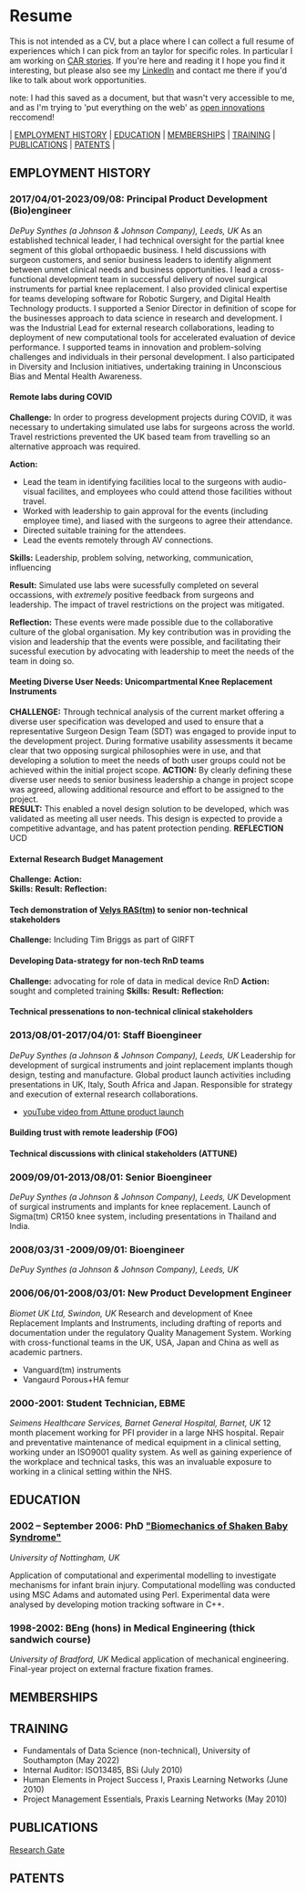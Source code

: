 # Resume
This is not intended as a CV, but a place where I can collect a full resume of experiences which I can pick from an taylor for specific roles. In particular I am working on [CAR stories](https://www.ctp.org.uk/focus/tips-and-advice-5-steps-to-successfully/507910). If you're here and reading it I hope you find it interesting, but please also see my [LinkedIn](https://www.linkedin.com/in/david-wolfson-6149a38/) and contact me there if you'd like to talk about work opportunities. 

note: I had this saved as a document, but that wasn't very accessible to me, and as I'm trying to 'put everything on the web' as [open innovations](https://open-innovations.org/) reccomend!
<!--
|CAR TEMPLATE|
|:---|
|**Challenge:** |
|**Action:** | 
**Skills:** |
|**Result:** |
|**Reflection:** |
-->

| [EMPLOYMENT HISTORY](#employment-history) | [EDUCATION](#education) | [MEMBERSHIPS](#memberships) | [TRAINING](#training) | [PUBLICATIONS](#publications) | [PATENTS](#patents) |

## EMPLOYMENT HISTORY 
### 2017/04/01-2023/09/08: Principal Product Development (Bio)engineer
_DePuy Synthes (a Johnson & Johnson Company), Leeds, UK_
As an established technical leader, I had technical oversight for the partial knee segment of this global orthopaedic business. I held discussions with surgeon customers, and senior business leaders to identify alignment between unmet clinical needs and business opportunities. I lead a cross-functional development team in successful delivery of novel surgical instruments for partial knee replacement. I also provided clinical expertise for teams developing software for Robotic Surgery, and Digital Health Technology products. 
I supported a Senior Director in definition of scope for the businesses approach to data science in research and development. I was the Industrial Lead for external research collaborations, leading to deployment of new computational tools for accelerated evaluation of device performance. I supported teams in innovation and problem-solving challenges and individuals in their personal development. I also participated in Diversity and Inclusion initiatives, undertaking training in Unconscious Bias and Mental Health Awareness.

#### Remote labs during COVID
**Challenge:** In order to progress development projects during COVID, it was necessary to undertaking simulated use labs for surgeons across the world. Travel restrictions prevented the UK based team from travelling so an alternative approach was required.

**Action:**
* Lead the team in identifying  facilities local to the surgeons with audio-visual facilites, and employees who could attend those facilities without travel.
* Worked with leadership to gain approval for the events (including employee time), and liased with the surgeons to agree their attendance.   
* Directed suitable training for the attendees.
* Lead the events remotely through AV connections.

**Skills:** Leadership, problem solving, networking, communication, influencing

**Result:**
Simulated use labs were sucessfully completed on several occassions, with _extremely_ positive feedback from surgeons and leadership.
The impact of travel restrictions on the project was mitigated.

**Reflection:** These events were made possible due to the collaborative culture of the global organisation. My key contribution was in providing the vision and leadership that the events were possible, and facilitating their sucessful execution by advocating with leadership to meet the needs of the team in doing so.

#### Meeting Diverse User Needs: Unicompartmental Knee Replacement Instruments
**CHALLENGE:** Through technical analysis of the current market offering a diverse user specification was developed and used to ensure that a representative Surgeon Design Team (SDT) was engaged to provide input to the development project. During formative usability assessments it became clear that two opposing surgical philosophies were in use, and that developing a solution to meet the needs of both user groups could not be achieved within the initial project scope. 
**ACTION:** By clearly defining these diverse user needs to senior business leadership a change in project scope was agreed, allowing additional resource and effort to be assigned to the project.  
**RESULT:** This enabled a novel design solution to be developed, which was validated as meeting all user needs. This design is expected to provide a competitive advantage, and has patent protection pending. 
**REFLECTION** UCD

#### External Research Budget Management
**Challenge:** 
**Action:**  
**Skills:** 
**Result:** 
**Reflection:** 

#### Tech demonstration of [Velys RAS(tm)](https://www.jnjmedtech.com/en-US/products/digital-surgery/velys-robotic-assisted-solution) to senior non-technical stakeholders
**Challenge:** Including Tim Briggs as part of GIRFT

#### Developing Data-strategy for non-tech RnD teams
**Challenge:** advocating for role of data in medical device RnD
**Action:** sought and completed training
**Skills:**
**Result:**
**Reflection:**

#### Technical pressenations to non-technical clinical stakeholders

### 2013/08/01-2017/04/01: Staff Bioengineer
_DePuy Synthes (a Johnson & Johnson Company), Leeds, UK_
Leadership for development of surgical instruments and joint replacement implants though design, testing and manufacture.  Global product launch activities including presentations in UK, Italy, South Africa and Japan. Responsible for strategy and execution of external research collaborations. 
* [youTube video from Attune product launch](https://youtu.be/_c3wcQgzUNs?si=AehNboT2tCJPoZrs)

#### Building trust with remote leadership (FOG)

#### Technical discussions with clinical stakeholders (ATTUNE)

### 2009/09/01-2013/08/01: Senior Bioengineer
_DePuy Synthes (a Johnson & Johnson Company), Leeds, UK_
Development of surgical instruments and implants for knee replacement. Launch of Sigma(tm) CR150 knee system, including presentations in Thailand and India. 

### 2008/03/31 -2009/09/01: Bioengineer
_DePuy Synthes (a Johnson & Johnson Company), Leeds, UK_

### 2006/06/01-2008/03/01: New Product Development Engineer
_Biomet UK Ltd, Swindon, UK_
Research and development of Knee Replacement Implants and Instruments, including drafting of reports and documentation under the regulatory Quality Management System. Working with cross-functional teams in the UK, USA, Japan and China as well as academic partners.
- Vanguard(tm) instruments
- Vangaurd Porous+HA femur

### 2000-2001: Student Technician, EBME
_Seimens Healthcare Services, Barnet General Hospital, Barnet, UK_
12 month placement working for PFI provider in a large NHS hospital. Repair and preventative maintenance of medical equipment in a clinical setting, working under an ISO9001 quality system. As well as gaining experience of the workplace and technical tasks, this was an invaluable exposure to working in a clinical setting within the NHS. 

## EDUCATION
### 2002 – September 2006: PhD ["Biomechanics of Shaken Baby Syndrome"](https://eprints.nottingham.ac.uk/11217/)
_University of Nottingham, UK_

Application of computational and experimental modelling to investigate mechanisms for infant brain injury. Computational modelling was conducted using MSC Adams and automated using Perl. Experimental data were analysed by developing motion tracking software in C++.
 
### 1998-2002: BEng (hons) in Medical Engineering (thick sandwich course)
_University of Bradford, UK_
Medical application of mechanical engineering. Final-year project on external fracture fixation frames.

## MEMBERSHIPS

## TRAINING
* Fundamentals of Data Science (non-technical), University of Southampton (May 2022)
* Internal Auditor: ISO13485, BSi (July 2010)
* Human Elements in Project Success I, Praxis Learning Networks (June 2010)
* Project Management Essentials, Praxis Learning Networks (May 2010)


## PUBLICATIONS
[Research Gate](https://www.researchgate.net/profile/David-Wolfson-8)

## PATENTS
